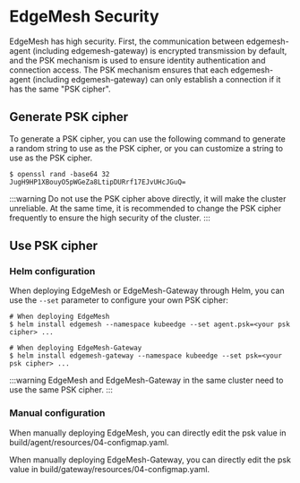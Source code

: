 # EdgeMesh Security

EdgeMesh has high security. First, the communication between edgemesh-agent (including edgemesh-gateway) is encrypted transmission by default, and the PSK mechanism is used to ensure identity authentication and connection access. The PSK mechanism ensures that each edgemesh-agent (including edgemesh-gateway) can only establish a connection if it has the same "PSK cipher".

## Generate PSK cipher

To generate a PSK cipher, you can use the following command to generate a random string to use as the PSK cipher, or you can customize a string to use as the PSK cipher.

```shell
$ openssl rand -base64 32
JugH9HP1XBouyO5pWGeZa8LtipDURrf17EJvUHcJGuQ=
```

:::warning
Do not use the PSK cipher above directly, it will make the cluster unreliable. At the same time, it is recommended to change the PSK cipher frequently to ensure the high security of the cluster.
:::

## Use PSK cipher

### Helm configuration

When deploying EdgeMesh or EdgeMesh-Gateway through Helm, you can use the `--set` parameter to configure your own PSK cipher:

```shell
# When deploying EdgeMesh
$ helm install edgemesh --namespace kubeedge --set agent.psk=<your psk cipher> ...

# When deploying EdgeMesh-Gateway
$ helm install edgemesh-gateway --namespace kubeedge --set psk=<your psk cipher> ...
```

:::warning
EdgeMesh and EdgeMesh-Gateway in the same cluster need to use the same PSK cipher.
:::

### Manual configuration

When manually deploying EdgeMesh, you can directly edit the psk value in build/agent/resources/04-configmap.yaml.

When manually deploying EdgeMesh-Gateway, you can directly edit the psk value in build/gateway/resources/04-configmap.yaml.
